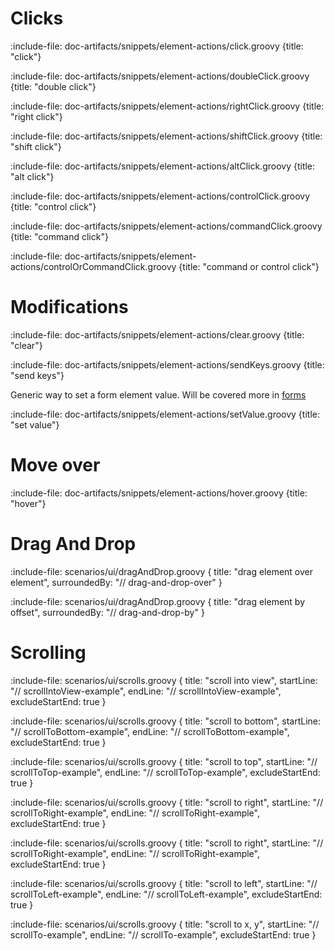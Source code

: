 # Clicks

:include-file: doc-artifacts/snippets/element-actions/click.groovy {title: "click"}

:include-file: doc-artifacts/snippets/element-actions/doubleClick.groovy {title: "double click"}

:include-file: doc-artifacts/snippets/element-actions/rightClick.groovy {title: "right click"}

:include-file: doc-artifacts/snippets/element-actions/shiftClick.groovy {title: "shift click"}

:include-file: doc-artifacts/snippets/element-actions/altClick.groovy {title: "alt click"}

:include-file: doc-artifacts/snippets/element-actions/controlClick.groovy {title: "control click"}

:include-file: doc-artifacts/snippets/element-actions/commandClick.groovy {title: "command click"}

:include-file: doc-artifacts/snippets/element-actions/controlOrCommandClick.groovy {title: "command or control click"}

# Modifications

:include-file: doc-artifacts/snippets/element-actions/clear.groovy {title: "clear"}

:include-file: doc-artifacts/snippets/element-actions/sendKeys.groovy {title: "send keys"}

Generic way to set a form element value. Will be covered more in [forms](browser/forms)

:include-file: doc-artifacts/snippets/element-actions/setValue.groovy {title: "set value"}

# Move over

:include-file: doc-artifacts/snippets/element-actions/hover.groovy {title: "hover"}

# Drag And Drop

:include-file: scenarios/ui/dragAndDrop.groovy {
  title: "drag element over element",
  surroundedBy: "// drag-and-drop-over"
}

:include-file: scenarios/ui/dragAndDrop.groovy {
  title: "drag element by offset",
  surroundedBy: "// drag-and-drop-by"
}

# Scrolling

:include-file: scenarios/ui/scrolls.groovy {
  title: "scroll into view",
  startLine: "// scrollIntoView-example", endLine: "// scrollIntoView-example", excludeStartEnd: true }

:include-file: scenarios/ui/scrolls.groovy {
  title: "scroll to bottom",
  startLine: "// scrollToBottom-example", endLine: "// scrollToBottom-example", excludeStartEnd: true }  

:include-file: scenarios/ui/scrolls.groovy {
  title: "scroll to top",
  startLine: "// scrollToTop-example", endLine: "// scrollToTop-example", excludeStartEnd: true }  

:include-file: scenarios/ui/scrolls.groovy {
  title: "scroll to right",
  startLine: "// scrollToRight-example", endLine: "// scrollToRight-example", excludeStartEnd: true }  

:include-file: scenarios/ui/scrolls.groovy {
  title: "scroll to right",
  startLine: "// scrollToRight-example", endLine: "// scrollToRight-example", excludeStartEnd: true }  

:include-file: scenarios/ui/scrolls.groovy {
  title: "scroll to left",
  startLine: "// scrollToLeft-example", endLine: "// scrollToLeft-example", excludeStartEnd: true }  

:include-file: scenarios/ui/scrolls.groovy {
  title: "scroll to x, y",
  startLine: "// scrollTo-example", endLine: "// scrollTo-example", excludeStartEnd: true }  